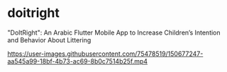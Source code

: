 # doitright

"DoItRight": An Arabic Flutter Mobile App to Increase Children’s Intention and Behavior About Littering


https://user-images.githubusercontent.com/75478519/150677247-aa545a99-18bf-4b73-ac69-8b0c7514b25f.mp4

